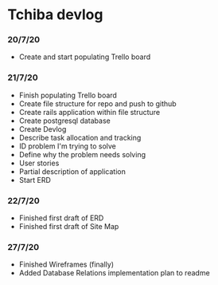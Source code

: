 # Tchiba devlog

### 20/7/20
 *  Create and start populating Trello board

### 21/7/20
  * Finish populating Trello board
  * Create file structure for repo and push to github
  * Create rails application within file structure
  * Create postgresql database
  * Create Devlog
  * Describe task allocation and tracking
  * ID problem I'm trying to solve
  * Define why the problem needs solving
  * User stories
  * Partial description of application
  * Start ERD

### 22/7/20
  * Finished first draft of ERD
  * Finished first draft of Site Map

### 27/7/20
  * Finished Wireframes (finally)
  * Added Database Relations implementation plan to readme